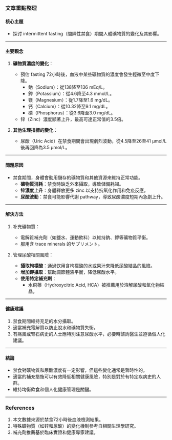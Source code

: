 ### 文章重點整理

#### 核心主題  
- 探讨 intermittent fasting（間隔性禁食）期間人體礦物質的變化及其影響。

---

#### 主要觀念  
1. **礦物質濃度的變化**：
   - 預估 fasting 72小時後，血液中某些礦物質的濃度會發生輕微至中度下降。
     - 鈉（Sodium）：從138降至136 mEq/L。
     - 鉀（Potassium）：從4.6降至4.3 mmol/L。
     - 镁（Magnesium）：從1.7降至1.6 mg/dL。
     - 钙（Calcium）：從10.32降至9.1 mg/dL。
     - 磷（Phosphorus）：從3.6降至3.0 mg/dL。
   - 锌（Zinc）濃度顯著上升，最高可達正常值的3.5倍。

2. **其他生理指標的變化**：
   - 尿酸（Uric Acid）在禁食期間會出現劇烈波動，從4.5降至26至41 μmol/L後再回降為3.5 μmol/L。

---

#### 問題原因  
- 禁食期間，身體會動用儲存的礦物質和其他資源來維持正常功能。
  - **礦物質消耗**：禁食時缺乏外來攝取，導致儲備耗竭。
  - **锌濃度上升**：身體釋放更多 zinc 以支持抗氧化作用和免疫反應。
  - **尿酸波動**：禁食可能影響代謝 pathway，導致尿酸濃度短期內急劇上升。

---

#### 解決方法  
1. 补充礦物質：
   - 電解質補充劑（如鹽水、運動飲料）以維持鈉、鉀等礦物質平衡。
   - 服用含	trace minerals 的サプリメント。

2. 管理尿酸相關風險：
   - **攝取枸檬酸**：通過饮用含枸檬酸的水或果汁來降低尿酸結晶的風險。
   - **增加鉀攝取**：幫助調節體液平衡，降低尿酸水平。
   - **使用特定補充劑**：
     - 水飛蓚（Hydroxycitric Acid, HCA）被推薦用於溶解尿酸和氧化物結晶。

---

#### 健康建議  
1. 禁食期間維持充足的水分攝取。
2. 適當補充電解質以防止脫水和礦物質失衡。
3. 有痛風或腎石病史的人士應特別注意尿酸水平，必要時諮詢醫生並遵循個人化建議。

---

#### 結論  
- 禁食對礦物質和尿酸濃度有一定影響，但這些變化通常是暫時性的。
- 適當的補充措施可以有效降低相關健康風險，特別是對於有特定疾病史的人群。
- 維持均衡飲食和個人化健康管理是關鍵。

---

### References  
1. 本文數據來源於禁食72小時後血液檢測結果。  
2. 特殊礦物質（如锌和尿酸）的變化機制參考自相關生理學研究。  
3. 補充劑推薦基於臨床實證和健康專家建議。